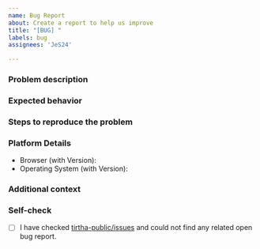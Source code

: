 ```yaml
---
name: Bug Report
about: Create a report to help us improve
title: "[BUG] "
labels: bug
assignees: 'JeS24'

---
```


### Problem description
<!-- Outline the problem here -->

### Expected behavior
<!-- What did you expect to happen? -->

### Steps to reproduce the problem
<!-- Optional, but these would help us fix the problem faster -->


### Platform Details
* Browser (with Version): <!-- For example, "Microsoft Edge	112.0.1722.17 (Official build) dev (64-bit)" -->
* Operating System (with Version): <!-- Windows 10/Ubuntu 18.04/macOS 12/iPadOS 15.2/Android 11/iOS 15.2 etc. -->

### Additional context
<!-- Optional; Add any other context about the problem here. -->

### Self-check
- [ ] I have checked [tirtha-public/issues](https://github.com/smlab-niser/tirtha-public/issues) and could not find any related open bug report.
